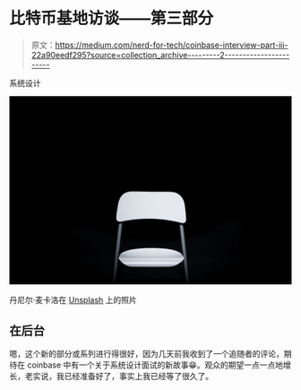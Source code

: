 # 比特币基地访谈——第三部分

> 原文：<https://medium.com/nerd-for-tech/coinbase-interview-part-iii-22a90eedf295?source=collection_archive---------2----------------------->

系统设计

![](img/203e110d8c5b5ea7ca76056e3391c153.png)

丹尼尔·麦卡洛在 [Unsplash](https://unsplash.com?utm_source=medium&utm_medium=referral) 上的照片

## 在后台

嗯，这个新的部分或系列进行得很好，因为几天前我收到了一个追随者的评论，期待在 coinbase 中有一个关于系统设计面试的新故事😁。观众的期望一点一点地增长，老实说，我已经准备好了，事实上我已经等了很久了。